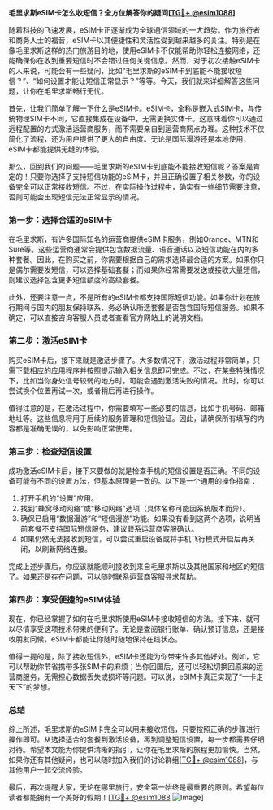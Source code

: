 **毛里求斯eSIM卡怎么收短信？全方位解答你的疑问[[TG💪+ @esim1088](https://t.me/s/esim1088)]**

随着科技的飞速发展，eSIM卡正逐渐成为全球通信领域的一大趋势。作为旅行者和商务人士的福音，eSIM卡以其便捷性和灵活性受到越来越多的关注。特别是在像毛里求斯这样的热门旅游目的地，使用eSIM卡不仅能帮助你轻松连接网络，还能确保你在收到重要短信时不会错过任何关键信息。然而，对于初次接触eSIM卡的人来说，可能会有一些疑问，比如“毛里求斯的eSIM卡到底能不能接收短信？”、“如何设置才能让短信正常显示？”等等。今天，我们就来详细解答这些问题，让你在毛里求斯畅行无忧。

首先，让我们简单了解一下什么是eSIM卡。eSIM卡，全称是嵌入式SIM卡，与传统物理SIM卡不同，它直接集成在设备中，无需更换实体卡。这意味着你可以通过远程配置的方式激活运营商服务，而不需要亲自到运营商网点办理。这种技术不仅简化了流程，还为用户提供了更大的自由度。无论是国际漫游还是本地使用，eSIM卡都能提供无缝的体验。

那么，回到我们的问题——毛里求斯的eSIM卡到底能不能接收短信呢？答案是肯定的！只要你选择了支持短信功能的eSIM卡，并且正确设置了相关参数，你的设备完全可以正常接收短信。不过，在实际操作过程中，确实有一些细节需要注意，否则可能会出现短信无法正常显示的情况。

### **第一步：选择合适的eSIM卡**

在毛里求斯，有许多国际知名的运营商提供eSIM卡服务，例如Orange、MTN和Sure等。这些运营商通常会提供包含数据流量、语音通话以及短信功能在内的多种套餐。因此，在购买之前，你需要根据自己的需求选择最合适的方案。如果你只是偶尔需要发短信，可以选择基础套餐；而如果你经常需要发送或接收大量短信，则建议选择包含更多短信额度的高级套餐。

此外，还要注意一点，不是所有的eSIM卡都支持国际短信功能。如果你计划在旅行期间与国内的朋友保持联系，务必确认所选套餐是否包含国际短信服务。如果不确定，可以直接咨询客服人员或者查看官方网站上的说明文档。

### **第二步：激活eSIM卡**

购买eSIM卡后，接下来就是激活步骤了。大多数情况下，激活过程非常简单，只需下载相应的应用程序并按照提示输入相关信息即可完成。不过，在某些特殊情况下，比如当你身处信号较弱的地方时，可能会遇到激活失败的情况。此时，你可以尝试换个位置再试一次，或者稍后再进行操作。

值得注意的是，在激活过程中，你需要填写一些必要的信息，比如手机号码、邮箱地址等。这些信息将用于后续的服务管理和短信验证。因此，请确保所有填写的内容都是准确无误的，以免影响正常使用。

### **第三步：检查短信设置**

成功激活eSIM卡后，接下来要做的就是检查手机的短信设置是否正确。不同的设备可能有不同的设置方法，但基本原理是一致的。以下是一个通用的操作指南：

1. 打开手机的“设置”应用。
2. 找到“蜂窝移动网络”或“移动网络”选项（具体名称可能因系统版本而异）。
3. 确保已启用“数据漫游”和“短信漫游”功能。如果没有看到这两个选项，说明当前套餐不支持国际短信服务，建议联系运营商客服确认。
4. 如果仍然无法接收到短信，可以尝试重启设备或将手机飞行模式开启后再关闭，以刷新网络连接。

完成上述步骤后，你应该就能顺利接收到来自毛里求斯以及其他国家和地区的短信了。如果还是存在问题，可以随时联系运营商客服寻求帮助。

### **第四步：享受便捷的eSIM体验**

现在，你已经掌握了如何在毛里求斯使用eSIM卡接收短信的方法。接下来，就可以尽情享受这项技术带来的便利了。无论是查阅银行账单、确认预订信息，还是接收朋友问候，eSIM卡都能让你随时随地保持在线状态。

值得一提的是，除了接收短信外，eSIM卡还能为你带来许多其他好处。例如，它可以帮助你节省携带多张SIM卡的麻烦；当你回国后，还可以轻松切换回原来的运营商服务，无需担心数据丢失或损坏等问题。可以说，eSIM卡真正实现了“一卡走天下”的梦想。

### **总结**

综上所述，毛里求斯的eSIM卡完全可以用来接收短信，只要按照正确的步骤进行操作即可。从选择适合的套餐到激活设备，再到调整短信设置，每一步都需要仔细对待。希望本文能为你提供清晰的指引，让你在毛里求斯的旅程更加愉快。当然，如果你还有其他疑问，也可以随时加入我们的讨论群组[[TG💪+ @esim1088](https://t.me/s/esim1088)]，与其他用户一起交流经验。

最后，再次提醒大家，无论在哪里旅行，安全第一始终是最重要的原则。希望每位读者都能拥有一个美好的假期！[[TG💪+ @esim1088](https://t.me/s/esim1088) ![Image](https://i.postimg.cc/4NQfJmqS/Snipaste-2025-05-13-00-14-12.png)]
